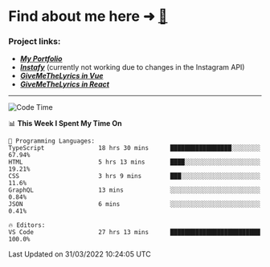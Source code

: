 # Find about me here ➜ [🧑](https://pauabella.dev)

### Project links:
- ***[My Portfolio](https://pauabella.dev)***
- ***[Instafy](https://instafy.me)*** (currently not working due to changes in the Instagram API)
- ***[GiveMeTheLyrics in Vue](https://lyrics.pauabella.dev)***
- ***[GiveMeTheLyrics in React](https://pauabella.dev/GiveMeTheLyrics)***

---
<!--START_SECTION:waka-->
![Code Time](http://img.shields.io/badge/Code%20Time-904%20hrs%2012%20mins-blue)

📊 **This Week I Spent My Time On** 

```text
💬 Programming Languages: 
TypeScript               18 hrs 30 mins      █████████████████░░░░░░░░   67.94% 
HTML                     5 hrs 13 mins       ████░░░░░░░░░░░░░░░░░░░░░   19.21% 
CSS                      3 hrs 9 mins        ███░░░░░░░░░░░░░░░░░░░░░░   11.6% 
GraphQL                  13 mins             ░░░░░░░░░░░░░░░░░░░░░░░░░   0.84% 
JSON                     6 mins              ░░░░░░░░░░░░░░░░░░░░░░░░░   0.41%

🔥 Editors: 
VS Code                  27 hrs 13 mins      █████████████████████████   100.0%

```


 Last Updated on 31/03/2022 10:24:05 UTC
<!--END_SECTION:waka-->
